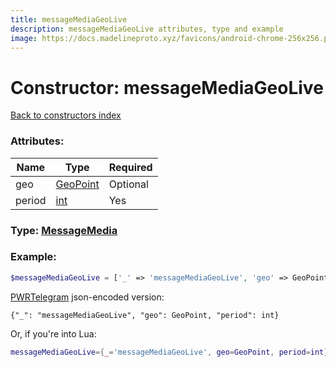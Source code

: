 ```yaml
---
title: messageMediaGeoLive
description: messageMediaGeoLive attributes, type and example
image: https://docs.madelineproto.xyz/favicons/android-chrome-256x256.png
---
```

# Constructor: messageMediaGeoLive  
[Back to constructors index](index.md)



### Attributes:

| Name     |    Type       | Required |
|----------|---------------|----------|
|geo|[GeoPoint](../types/GeoPoint.md) | Optional|
|period|[int](../types/int.md) | Yes|



### Type: [MessageMedia](../types/MessageMedia.md)


### Example:

```php
$messageMediaGeoLive = ['_' => 'messageMediaGeoLive', 'geo' => GeoPoint, 'period' => int];
```  

[PWRTelegram](https://pwrtelegram.xyz) json-encoded version:

```
{"_": "messageMediaGeoLive", "geo": GeoPoint, "period": int}
```


Or, if you're into Lua:

```lua
messageMediaGeoLive={_='messageMediaGeoLive', geo=GeoPoint, period=int}

```


